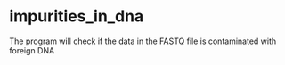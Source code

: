 # impurities_in_dna
The program will check if the data in the FASTQ file is contaminated with foreign DNA
